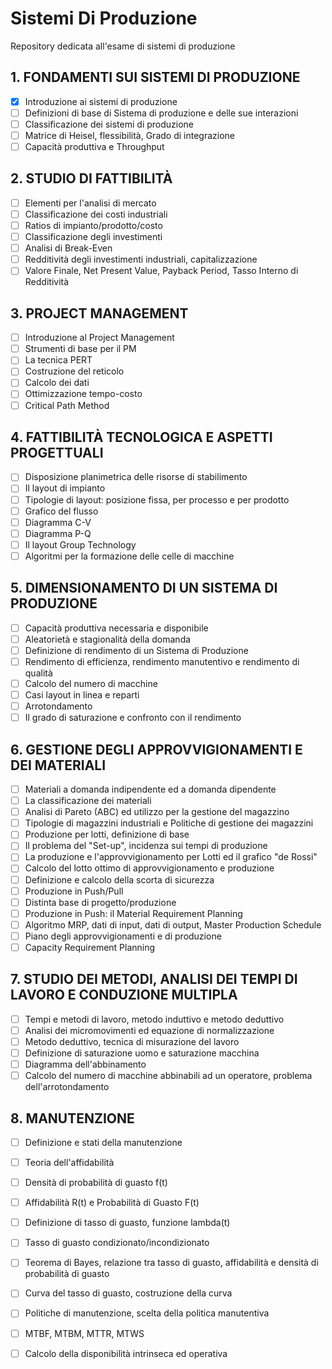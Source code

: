# Sistemi Di Produzione
Repository dedicata all'esame di sistemi di produzione

## 1. FONDAMENTI SUI SISTEMI DI PRODUZIONE
- [x] Introduzione ai sistemi di produzione
- [ ] Definizioni di base di Sistema di produzione e delle sue interazioni
- [ ] Classificazione dei sistemi di produzione
- [ ] Matrice di Heisel, flessibilità, Grado di integrazione
- [ ] Capacità produttiva e Throughput

## 2. STUDIO DI FATTIBILITÀ
- [ ] Elementi per l'analisi di mercato
- [ ] Classificazione dei costi industriali
- [ ] Ratios di impianto/prodotto/costo
- [ ] Classificazione degli investimenti
- [ ] Analisi di Break-Even
- [ ] Redditività degli investimenti industriali, capitalizzazione
- [ ] Valore Finale, Net Present Value, Payback Period, Tasso Interno di Redditività

## 3. PROJECT MANAGEMENT
- [ ] Introduzione al Project Management
- [ ] Strumenti di base per il PM
- [ ] La tecnica PERT
- [ ] Costruzione del reticolo
- [ ] Calcolo dei dati
- [ ] Ottimizzazione tempo-costo
- [ ] Critical Path Method

## 4. FATTIBILITÀ TECNOLOGICA E ASPETTI PROGETTUALI
- [ ] Disposizione planimetrica delle risorse di stabilimento
- [ ] Il layout di impianto
- [ ] Tipologie di layout: posizione fissa, per processo e per prodotto
- [ ] Grafico del flusso
- [ ] Diagramma C-V
- [ ] Diagramma P-Q
- [ ] Il layout Group Technology
- [ ] Algoritmi per la formazione delle celle di macchine

## 5. DIMENSIONAMENTO DI UN SISTEMA DI PRODUZIONE
- [ ] Capacità produttiva necessaria e disponibile
- [ ] Aleatorietà e stagionalità della domanda
- [ ] Definizione di rendimento di un Sistema di Produzione
- [ ] Rendimento di efficienza, rendimento manutentivo e rendimento di qualità
- [ ] Calcolo del numero di macchine
- [ ] Casi layout in linea e reparti
- [ ] Arrotondamento
- [ ] Il grado di saturazione e confronto con il rendimento

## 6. GESTIONE DEGLI APPROVVIGIONAMENTI E DEI MATERIALI
- [ ] Materiali a domanda indipendente ed a domanda dipendente
- [ ] La classificazione dei materiali
- [ ] Analisi di Pareto (ABC) ed utilizzo per la gestione del magazzino
- [ ] Tipologie di magazzini industriali e Politiche di gestione dei magazzini
- [ ] Produzione per lotti, definizione di base
- [ ] Il problema del "Set-up", incidenza sui tempi di produzione
- [ ] La produzione e l'approvvigionamento per Lotti ed il grafico "de Rossi"
- [ ] Calcolo del lotto ottimo di approvvigionamento e produzione
- [ ] Definizione e calcolo della scorta di sicurezza
- [ ] Produzione in Push/Pull
- [ ] Distinta base di progetto/produzione
- [ ] Produzione in Push: il Material Requirement Planning
- [ ] Algoritmo MRP, dati di input, dati di output, Master Production Schedule
- [ ] Piano degli approvvigionamenti e di produzione
- [ ] Capacity Requirement Planning

## 7. STUDIO DEI METODI, ANALISI DEI TEMPI DI LAVORO E CONDUZIONE MULTIPLA
- [ ] Tempi e metodi di lavoro, metodo induttivo e metodo deduttivo
- [ ] Analisi dei micromovimenti ed equazione di normalizzazione
- [ ] Metodo deduttivo, tecnica di misurazione del lavoro
- [ ] Definizione di saturazione uomo e saturazione macchina
- [ ] Diagramma dell'abbinamento
- [ ] Calcolo del numero di macchine abbinabili ad un operatore, problema dell'arrotondamento

## 8. MANUTENZIONE
- [ ] Definizione e stati della manutenzione
- [ ] Teoria dell'affidabilità
- [ ] Densità di probabilità di guasto f(t)
- [ ] Affidabilità R(t) e Probabilità di Guasto F(t)
- [ ] Definizione di tasso di guasto, funzione lambda(t)
- [ ] Tasso di guasto condizionato/incondizionato
- [ ] Teorema di Bayes, relazione tra tasso di guasto, affidabilità e densità di probabilità di guasto
- [ ] Curva del tasso di guasto, costruzione della curva
- [ ] Politiche di manutenzione, scelta della politica manutentiva
- [ ] MTBF, MTBM, MTTR, MTWS
- [ ] Calcolo della disponibilità intrinseca ed operativa

